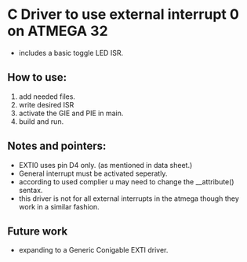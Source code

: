 # C Driver to use external interrupt 0 on ATMEGA 32
- includes a basic toggle LED ISR. 

## How to use: 
 1. add needed files.
 2. write desired ISR
 3. activate the GIE and PIE in main. 
 4. build and run. 

## Notes and pointers: 
- EXTI0 uses pin D4 only. (as mentioned in data sheet.)
- General interrupt must be activated seperatly. 
- according to used complier u may need to change the __attribute() sentax. 
- this driver is not for all external interrupts in the atmega though they work in a similar fashion. 

## Future work
- expanding to a Generic Conigable EXTI driver. 
